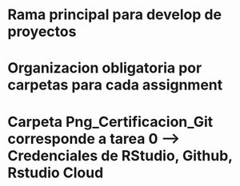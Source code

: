 # Rama principal para develop de proyectos
# Organizacion obligatoria por carpetas para cada assignment
# Carpeta Png_Certificacion_Git corresponde a tarea 0 --> Credenciales de RStudio, Github, Rstudio Cloud

